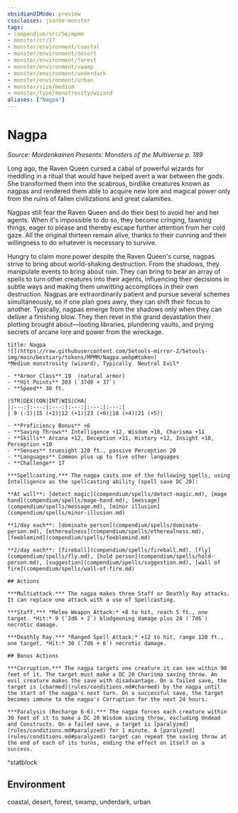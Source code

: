 ```yaml
---
obsidianUIMode: preview
cssclasses: json5e-monster
tags:
- compendium/src/5e/mpmm
- monster/cr/17
- monster/environment/coastal
- monster/environment/desert
- monster/environment/forest
- monster/environment/swamp
- monster/environment/underdark
- monster/environment/urban
- monster/size/medium
- monster/type/monstrosity/wizard
aliases: ["Nagpa"]
---
```

# Nagpa
*Source: Mordenkainen Presents: Monsters of the Multiverse p. 189*  

Long ago, the Raven Queen cursed a cabal of powerful wizards for meddling in a ritual that would have helped avert a war between the gods. She transformed them into the scabrous, birdlike creatures known as nagpas and rendered them able to acquire new lore and magical power only from the ruins of fallen civilizations and great calamities.

Nagpas still fear the Raven Queen and do their best to avoid her and her agents. When it's impossible to do so, they become cringing, fawning things, eager to please and thereby escape further attention from her cold gaze. All the original thirteen remain alive, thanks to their cunning and their willingness to do whatever is necessary to survive.

Hungry to claim more power despite the Raven Queen's curse, nagpas strive to bring about world-shaking destruction. From the shadows, they manipulate events to bring about ruin. They can bring to bear an array of spells to turn other creatures into their agents, influencing their decisions in subtle ways and making them unwitting accomplices in their own destruction. Nagpas are extraordinarily patient and pursue several schemes simultaneously, so if one plan goes awry, they can shift their focus to another. Typically, nagpas emerge from the shadows only when they can deliver a finishing blow. They then revel in the grand devastation their plotting brought about—looting libraries, plundering vaults, and prying secrets of arcane lore and power from the wreckage.

```ad-statblock
title: Nagpa
![](https://raw.githubusercontent.com/5etools-mirror-2/5etools-img/main/bestiary/tokens/MPMM/Nagpa.webp#token)
*Medium monstrosity (wizard), Typically  Neutral Evil*

- **Armor Class** 19  (natural armor)
- **Hit Points** 203 (`37d8 + 37`)
- **Speed** 30 ft.

|STR|DEX|CON|INT|WIS|CHA|
|:---:|:---:|:---:|:---:|:---:|:---:|
| 9 (-1)|15 (+2)|12 (+1)|23 (+6)|18 (+4)|21 (+5)|

- **Proficiency Bonus** +6
- **Saving Throws** Intelligence +12, Wisdom +10, Charisma +11
- **Skills** Arcana +12, Deception +11, History +12, Insight +10, Perception +10
- **Senses** truesight 120 ft., passive Perception 20
- **Languages** Common plus up to five other languages
- **Challenge** 17

***Spellcasting.*** The nagpa casts one of the following spells, using Intelligence as the spellcasting ability (spell save DC 20):

**At will**: [detect magic](compendium/spells/detect-magic.md), [mage hand](compendium/spells/mage-hand.md), [message](compendium/spells/message.md), [minor illusion](compendium/spells/minor-illusion.md)

**1/day each**: [dominate person](compendium/spells/dominate-person.md), [etherealness](compendium/spells/etherealness.md), [feeblemind](compendium/spells/feeblemind.md)

**2/day each**: [fireball](compendium/spells/fireball.md), [fly](compendium/spells/fly.md), [hold person](compendium/spells/hold-person.md), [suggestion](compendium/spells/suggestion.md), [wall of fire](compendium/spells/wall-of-fire.md)

## Actions

***Multiattack.*** The nagpa makes three Staff or Deathly Ray attacks. It can replace one attack with a use of Spellcasting.

***Staff.*** *Melee Weapon Attack:* +8 to hit, reach 5 ft., one target. *Hit:* 9 (`2d6 + 2`) bludgeoning damage plus 24 (`7d6`) necrotic damage.

***Deathly Ray.*** *Ranged Spell Attack:* +12 to hit, range 120 ft., one target. *Hit:* 30 (`7d6 + 6`) necrotic damage.

## Bonus Actions

***Corruption.*** The nagpa targets one creature it can see within 90 feet of it. The target must make a DC 20 Charisma saving throw. An evil creature makes the save with disadvantage. On a failed save, the target is [charmed](rules/conditions.md#charmed) by the nagpa until the start of the nagpa's next turn. On a successful save, the target becomes immune to the nagpa's Corruption for the next 24 hours.

***Paralysis (Recharge 6-6).*** The nagpa forces each creature within 30 feet of it to make a DC 20 Wisdom saving throw, excluding Undead and Constructs. On a failed save, a target is [paralyzed](rules/conditions.md#paralyzed) for 1 minute. A [paralyzed](rules/conditions.md#paralyzed) target can repeat the saving throw at the end of each of its turns, ending the effect on itself on a success.
```
^statblock

## Environment

coastal, desert, forest, swamp, underdark, urban